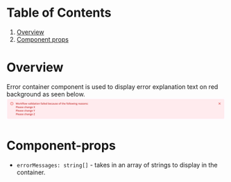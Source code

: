 # Table of Contents
1. [Overview](#overview)
2. [Component props](#component-props)

# Overview 
Error container component is used to display error explanation text on red background as seen below.
&nbsp;
![image](../static/error-messages.png)

# Component-props
- `errorMessages: string[]` - takes in an array of strings to display in the container.